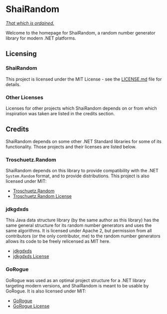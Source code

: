 # ShaiRandom

[*That which is ordained.*](https://en.wikipedia.org/wiki/Shai)

Welcome to the homepage for ShaiRandom, a random number generator library for modern .NET platforms.

## Licensing
### ShaiRandom
This project is licensed under the MIT License - see the [LICENSE.md](LICENSE.md) file for details.

### Other Licenses
Licenses for other projects which ShaiRandom depends on or from which inspiration was taken are listed in the credits section.

## Credits
ShaiRandom depends on some other .NET Standard libraries for some of its functionality.  Those projects and their licenses are listed below.

### Troschuetz.Random
ShaiRandom depends on this library to provide compatibility with the .NET `System.Random` format, and to provide distributions.  This project is also licensed under MIT:
- [Troschuetz.Random](https://gitlab.com/pomma89/troschuetz-random/-/tree/master)
- [Troschuetz.Random License](https://gitlab.com/pomma89/troschuetz-random/-/blob/master/LICENSE)

### jdkgdxds
This Java data structure library (by the same author as this library) has the same general structure for its random number generators and uses the same algorithms. It is licensed under Apache 2, but permission from all contributors (or the only contributor, me) to the random number generators allows its code to be freely relicensed as MIT here.
- [jdkgdxds](https://github.com/tommyettinger/jdkgdxds)
- [jdkgdxds License](https://github.com/tommyettinger/jdkgdxds/blob/master/LICENSE)

### GoRogue
GoRogue was used as an optimal project structure for a .NET library targeting modern versions, and ShaiRandom is meant to be usable by GoRogue. It is also licensed under MIT:
- [GoRogue](https://github.com/Chris3606/GoRogue)
- [GoRogue License](https://github.com/Chris3606/GoRogue/blob/master/LICENSE)

